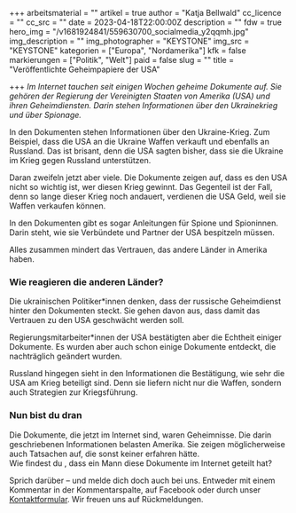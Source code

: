 +++
arbeitsmaterial = ""
artikel = true
author = "Katja Bellwald"
cc_licence = ""
cc_src = ""
date = 2023-04-18T22:00:00Z
description = ""
fdw = true
hero_img = "/v1681924841/559630700_socialmedia_y2qqmh.jpg"
img_description = ""
img_photographer = "KEYSTONE"
img_src = "KEYSTONE"
kategorien = ["Europa", "Nordamerika"]
kfk = false
markierungen = ["Politik", "Welt"]
paid = false
slug = ""
title = "Veröffentlichte Geheimpapiere der USA"

+++
_Im Internet tauchen seit einigen Wochen geheime Dokumente auf. Sie gehören der Regierung der Vereinigten Staaten von Amerika (USA) und ihren Geheimdiensten. Darin stehen Informationen über den Ukrainekrieg und über Spionage._

In den Dokumenten stehen Informationen über den Ukraine-Krieg. Zum Beispiel, dass die USA an die Ukraine Waffen verkauft und ebenfalls an Russland. Das ist brisant, denn die USA sagten bisher, dass sie die Ukraine im Krieg gegen Russland unterstützen.

Daran zweifeln jetzt aber viele. Die Dokumente zeigen auf, dass es den USA nicht so wichtig ist, wer diesen Krieg gewinnt. Das Gegenteil ist der Fall, denn so lange dieser Krieg noch andauert, verdienen die USA Geld, weil sie Waffen verkaufen können.

In den Dokumenten gibt es sogar Anleitungen für Spione und Spioninnen. Darin steht, wie sie Verbündete und Partner der USA bespitzeln müssen.

Alles zusammen mindert das Vertrauen, das andere Länder in Amerika haben.

### Wie reagieren die anderen Länder?

Die ukrainischen Politiker*innen denken, dass der russische Geheimdienst hinter den Dokumenten steckt. Sie gehen davon aus, dass damit das Vertrauen zu den USA geschwächt werden soll.

Regierungsmitarbeiter*innen der USA bestätigten aber die Echtheit einiger Dokumente. Es wurden aber auch schon einige Dokumente entdeckt, die nachträglich geändert wurden.

Russland hingegen sieht in den Informationen die Bestätigung, wie sehr die USA am Krieg beteiligt sind. Denn sie liefern nicht nur die Waffen, sondern auch Strategien zur Kriegsführung.

### Nun bist du dran

Die Dokumente, die jetzt im Internet sind, waren Geheimnisse. Die darin geschriebenen Informationen belasten Amerika. Sie zeigen möglicherweise auch Tatsachen auf, die sonst keiner erfahren hätte.  
Wie findest du , dass ein Mann diese Dokumente im Internet geteilt hat?

Sprich darüber – und melde dich doch auch bei uns. Entweder mit einem Kommentar in der Kommentarspalte, auf Facebook oder durch unser [Kontaktformular](https://www.chinderzytig.ch/kontakt/). Wir freuen uns auf Rückmeldungen.
